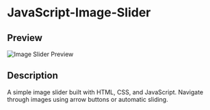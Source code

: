# JavaScript-Image-Slider
## Preview
![Image Slider Preview](![Image](https://github.com/user-attachments/assets/6b7b7c4c-30b1-4163-9703-269c08a360de)
)



## Description
A simple image slider built with HTML, CSS, and JavaScript. Navigate through images using arrow buttons or automatic sliding.
